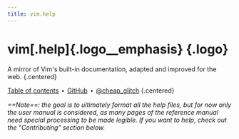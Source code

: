 ```yaml
---
title: vim.help
---
```


# vim[.help]{.logo__emphasis} {.logo}

A mirror of Vim's built-in documentation, adapted and improved for the web.
{.centered}

[Table of contents](/table-of-contents)&ensp;⬩&ensp;[GitHub](https://github.com/cheap-glitch/vim.help)&ensp;⬩&ensp;[@cheap_glitch](https://twitter.com/cheap_glitch)
{.centered}

<!-- include ../../README.md:about-vim-help -->

_==Note==: the goal is to ultimately format all the help files, but for now only
the  user manual  is considered,  as  many pages  of the  reference manual  need
special  processing to  be made  legible. If  you want  to help,  check out  the
"Contributing" section below._

<!-- include ../../README.md:why-this-project -->

<!-- include ../../README.md:contributing -->

<!-- include ../../README.md:credits -->

<!-- include ../../README.md:licenses -->
